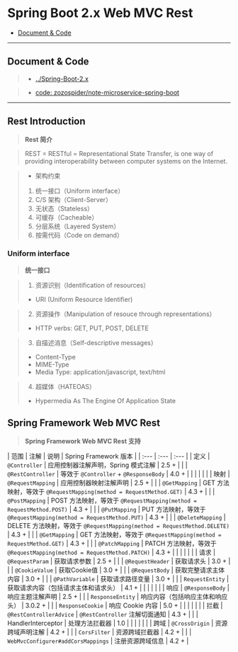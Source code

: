 # Spring Boot 2.x Web MVC Rest

- [Document & Code](#document--code)

---

## Document & Code
> * [../Spring-Boot-2.x](https://github.com/zozospider/note/blob/master/Microservice/Spring-Boot/Spring-Boot-2.x.md)

> * [code: zozospider/note-microservice-spring-boot](https://github.com/zozospider/note-microservice-spring-boot)

---

## Rest Introduction
> **Rest 简介**

> REST = RESTful = Representational State Transfer, is one way of providing interoperability between computer systems on the Internet.

> * 架构约束
> 1. 统一接口（Uniform interface）
> 2. C/S 架构（Client-Server）
> 3. 无状态（Stateless）
> 4. 可缓存（Cacheable）
> 5. 分层系统（Layered System）
> 6. 按需代码（Code on demand）

### Uniform interface
> **统一接口**

> 1. 资源识别（Identification of resources）
> * URI (Uniform Resource Identifier)

> 2. 资源操作（Manipulation of resouce through representations）
> * HTTP verbs: GET, PUT, POST, DELETE

> 3. 自描述消息（Self-descriptive messages）
> * Content-Type
> * MIME-Type
> * Media Type: application/javascript, text/html

> 4. 超媒体（HATEOAS）
> * Hypermedia As The Engine Of Application State

## Spring Framework Web MVC Rest
> **Spring Framework Web MVC Rest 支持**

| 范围 | 注解 | 说明 | Spring Framework 版本 |
| :--- | :--- | :--- |
| 定义 | `@Controller` | 应用控制器注解声明，Spring 模式注解 | 2.5 + |
|  | `@RestController` | 等效于 `@Controller` + `@ResponseBody` | 4.0 + |
|  |  |  |  |
| 映射 | `@RequestMapping` | 应用控制器映射注解声明 | 2.5 + |
|  | `@GetMapping` | GET 方法映射，等效于 `@RequestMapping(method = RequestMethod.GET)` | 4.3 + |
|  | `@PostMapping` | POST 方法映射，等效于 `@RequestMapping(method = RequestMethod.POST)` | 4.3 + |
|  | `@PutMapping` | PUT 方法映射，等效于 `@RequestMapping(method = RequestMethod.PUT)` | 4.3 + |
|  | `@DeleteMapping` | DELETE 方法映射，等效于 `@RequestMapping(method = RequestMethod.DELETE)` | 4.3 + |
|  | `@GetMapping` | GET 方法映射，等效于 `@RequestMapping(method = RequestMethod.GET)` | 4.3 + |
|  | `@PatchMapping` | PATCH 方法映射，等效于 `@RequestMapping(method = RequestMethod.PATCH)` | 4.3 + |
|  |  |  |  |
| 请求 | `@RequestParam` | 获取请求参数 | 2.5 + |
|  | `@RequestHeader` | 获取请求头 | 3.0 + |
|  | `@CookieValue` | 获取Cookie值 | 3.0 + |
|  | `@RequestBody` | 获取完整请求主体内容 | 3.0 + |
|  | `@PathVariable` | 获取请求路径变量 | 3.0 + |
|  | `RequestEntity` | 获取请求内容（包括请求主体和请求头） | 4.1 + |
|  |  |  |  |
| 响应 | `@ResponseBody` | 响应主题注解声明 | 2.5 + |
|  | `ResponseEntity` | 响应内容（包括响应主体和响应头） | 3.0.2 + |
|  | `ResponseCookie` | 响应 Cookie 内容 | 5.0 + |
|  |  |  |  |
| 拦截 | `@RestControllerAdvice` | `@RestController` 注解切面通知 |  4.3 + |
|  | HandlerInterceptor | 处理方法拦截器 | 1.0 |
|  |  |  |  |
| 跨域 | `@CrossOrigin` | 资源跨域声明注解 | 4.2 + |
|  | `CorsFilter` | 资源跨域拦截器 | 4.2 + |
|  | `WebMvcConfigurer#addCorsMappings` | 注册资源跨域信息 | 4.2 + |

